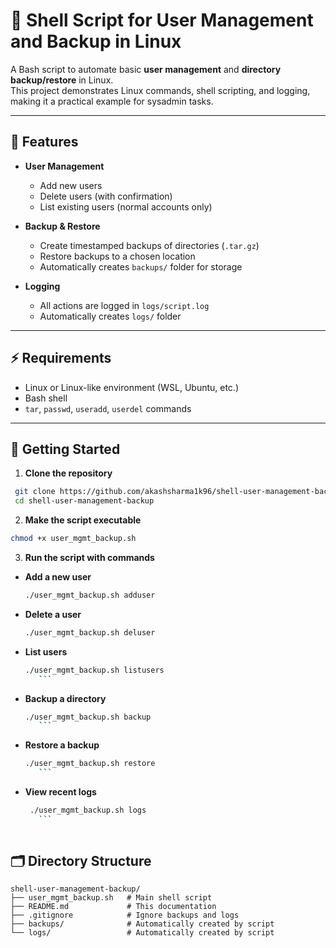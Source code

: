 # 🐚 Shell Script for User Management and Backup in Linux

A Bash script to automate basic **user management** and **directory backup/restore** in Linux.  
This project demonstrates Linux commands, shell scripting, and logging, making it a practical example for sysadmin tasks.

---

## 🔹 Features

- **User Management**
  - Add new users
  - Delete users (with confirmation)
  - List existing users (normal accounts only)

- **Backup & Restore**
  - Create timestamped backups of directories (`.tar.gz`)
  - Restore backups to a chosen location
  - Automatically creates `backups/` folder for storage

- **Logging**
  - All actions are logged in `logs/script.log`
  - Automatically creates `logs/` folder

---

## ⚡ Requirements

- Linux or Linux-like environment (WSL, Ubuntu, etc.)
- Bash shell
- `tar`, `passwd`, `useradd`, `userdel` commands

---

## 🚀 Getting Started

1. **Clone the repository**
```bash
 git clone https://github.com/akashsharma1k96/shell-user-management-backup.git
 cd shell-user-management-backup
```
2. **Make the script executable**
```bash
chmod +x user_mgmt_backup.sh
 ```
   
3. **Run the script with commands**
  * **Add a new user**
    ```bash
    ./user_mgmt_backup.sh adduser
     ```
* **Delete a user**
   ```bash
   ./user_mgmt_backup.sh deluser
     ```
* **List users**
   ```bash
   ./user_mgmt_backup.sh listusers
      ```
* **Backup a directory**
   ```bash
   ./user_mgmt_backup.sh backup
      ```
* **Restore a backup**
   ```bash
   ./user_mgmt_backup.sh restore
      ```
* **View recent logs**
   ```bash
    ./user_mgmt_backup.sh logs
      ```
      
## 🗂 Directory Structure
```
shell-user-management-backup/
├── user_mgmt_backup.sh   # Main shell script
├── README.md             # This documentation
├── .gitignore            # Ignore backups and logs
├── backups/              # Automatically created by script
└── logs/                 # Automatically created by script
```


